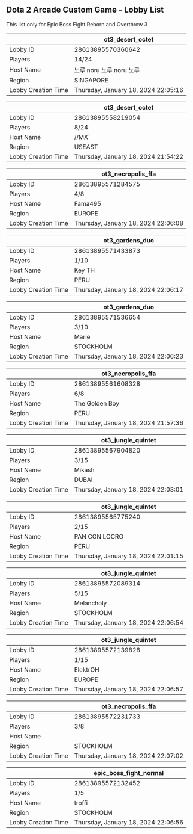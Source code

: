 ## Dota 2 Arcade Custom Game - Lobby List

This list only for Epic Boss Fight Reborn and Overthrow 3

|  | ot3_desert_octet |
| ------ | ------ |
| Lobby ID | 28613895570360642 |
| Players | 14/24 |
| Host Name | 노루 noru 노루 noru 노루 |
| Region | SINGAPORE |
| Lobby Creation Time | Thursday, January 18, 2024 22:05:16 |


|  | ot3_desert_octet |
| ------ | ------ |
| Lobby ID | 28613895558219054 |
| Players | 8/24 |
| Host Name | //MX` |
| Region | USEAST |
| Lobby Creation Time | Thursday, January 18, 2024 21:54:22 |


|  | ot3_necropolis_ffa |
| ------ | ------ |
| Lobby ID | 28613895571284575 |
| Players | 4/8 |
| Host Name | Fama495 |
| Region | EUROPE |
| Lobby Creation Time | Thursday, January 18, 2024 22:06:08 |


|  | ot3_gardens_duo |
| ------ | ------ |
| Lobby ID | 28613895571433873 |
| Players | 1/10 |
| Host Name | Key TH |
| Region | PERU |
| Lobby Creation Time | Thursday, January 18, 2024 22:06:17 |


|  | ot3_gardens_duo |
| ------ | ------ |
| Lobby ID | 28613895571536654 |
| Players | 3/10 |
| Host Name | Marie |
| Region | STOCKHOLM |
| Lobby Creation Time | Thursday, January 18, 2024 22:06:23 |


|  | ot3_necropolis_ffa |
| ------ | ------ |
| Lobby ID | 28613895561608328 |
| Players | 6/8 |
| Host Name | The Golden Boy |
| Region | PERU |
| Lobby Creation Time | Thursday, January 18, 2024 21:57:36 |


|  | ot3_jungle_quintet |
| ------ | ------ |
| Lobby ID | 28613895567904820 |
| Players | 3/15 |
| Host Name | Mikash |
| Region | DUBAI |
| Lobby Creation Time | Thursday, January 18, 2024 22:03:01 |


|  | ot3_jungle_quintet |
| ------ | ------ |
| Lobby ID | 28613895565775240 |
| Players | 2/15 |
| Host Name | PAN CON LOCRO |
| Region | PERU |
| Lobby Creation Time | Thursday, January 18, 2024 22:01:15 |


|  | ot3_jungle_quintet |
| ------ | ------ |
| Lobby ID | 28613895572089314 |
| Players | 5/15 |
| Host Name | Melancholy |
| Region | STOCKHOLM |
| Lobby Creation Time | Thursday, January 18, 2024 22:06:54 |


|  | ot3_jungle_quintet |
| ------ | ------ |
| Lobby ID | 28613895572139828 |
| Players | 1/15 |
| Host Name | ElektrOH |
| Region | EUROPE |
| Lobby Creation Time | Thursday, January 18, 2024 22:06:57 |


|  | ot3_necropolis_ffa |
| ------ | ------ |
| Lobby ID | 28613895572231733 |
| Players | 3/8 |
| Host Name | <blank> |
| Region | STOCKHOLM |
| Lobby Creation Time | Thursday, January 18, 2024 22:07:02 |


|  | epic_boss_fight_normal |
| ------ | ------ |
| Lobby ID | 28613895572132452 |
| Players | 1/5 |
| Host Name | troffi |
| Region | STOCKHOLM |
| Lobby Creation Time | Thursday, January 18, 2024 22:06:56 |


